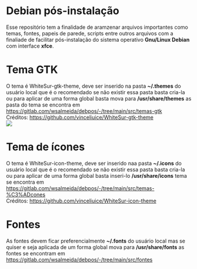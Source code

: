 # Debian pós-instalação

Esse repositório tem a finalidade de aramzenar arquivos importantes como temas, 
fontes, papeis de parede, scripts entre outros arquivos com a finaliade de facilitar 
pós-instalação do sistema operativo **Gnu/Linux Debian** com interface **xfce**.

# Tema GTK
O tema é WhiteSur-gtk-theme, deve ser inserido na pasta **~/.themes** do usuário 
local que é o recomendado se não existir essa pasta basta cria-la ou para aplicar 
de uma forma global basta mova para **/usr/share/themes** as pasta do tema 
se encontra em https://gitlab.com/wsalmeida/debpos/-/tree/main/src/temas-gtk <br>
Créditos: https://github.com/vinceliuice/WhiteSur-gtk-theme <br>
<img src="https://gitlab.com/wsalmeida/debpos/-/blob/main/src/imagens/preview-theme.png">

# Tema de ícones
O tema é WhiteSur-icon-theme, deve ser inserido naa pasta **~/.icons** do usuário 
local que é o recomendado se não existir essa pasta basta cria-la ou para aplicar 
de uma forma global basta inseri-lo **/usr/share/icons** tema se encontra em https://gitlab.com/wsalmeida/debpos/-/tree/main/src/temas-%C3%ADcones <br>
Créditos: https://github.com/vinceliuice/WhiteSur-icon-theme

# Fontes
As fontes devem ficar preferencialmente **~/.fonts** do usuário local mas se 
quiser e seja aplicada de um forma global mova para **/usr/share/fonts** as fontes
se encontram em https://gitlab.com/wsalmeida/debpos/-/tree/main/src/fontes
